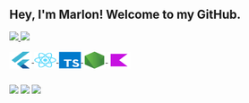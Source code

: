 ## Hey, I'm Marlon! Welcome to my GitHub.
<div>
  <a href="https://github.com/93marlonsilva">
  <img height="170em" src="https://github-readme-stats.vercel.app/api?username=93marlonsilva&show_icons=true&theme=dark&include_all_commits=true&count_private=true"/>
  <img height="120em" src="https://github-readme-stats.vercel.app/api/top-langs/?username=93marlonsilva&layout=compact&langs_count=7&theme=dark"/>
</div>
<div style="display: inline_block"><br>
   <img align="center" alt="Marlon-Flutter" height="30" width="40" src="https://raw.githubusercontent.com/devicons/devicon/master/icons/flutter/flutter-original.svg">
   <img align="center" alt="Marlon-React" height="30" width="40" src="https://raw.githubusercontent.com/devicons/devicon/master/icons/react/react-original.svg">
   <img align="center" alt="Marlon-Ts" height="30" width="40" src="https://raw.githubusercontent.com/devicons/devicon/master/icons/typescript/typescript-plain.svg">
   <img align="center" alt="Marlon-Node" height="30" width="40" src="https://raw.githubusercontent.com/devicons/devicon/master/icons/nodejs/nodejs-original.svg">
   <img align="center" alt="Marlon-Kotlin" height="30" width="40" src="https://raw.githubusercontent.com/devicons/devicon/master/icons/kotlin/kotlin-plain.svg">
</div>
  
   
  ##
 
<div> 
  <a href = "https://www.instagram.com/93marlon_silva" target="_blank><img src="https://img.shields.io/badge/-Instagram-39deff?style=for-the-badge&logoColor=white"></a>
  <a href = "mailto:marlon.m_silva@outlook.com"><img src="https://img.shields.io/badge/-Outlook-1E90FF?style=for-the-badge&logoColor=white" target="_blank"></a>
  <a href="https://www.linkedin.com/in/marlon-silva-910b1783/" target="_blank"><img src="https://img.shields.io/badge/-LinkedIn-30c6e1?style=for-the-badge&logo=linkedin&logoColor=white" target="_blank"></a> 
  <a href="https://portifolio-git-main-93marlonsilvas-projects.vercel.app" target="_blank"><img src="https://img.shields.io/badge/-Portifolio-00d7b3?style=for-the-badge&logo=portifolio&logoColor=white" target="_blank"></a> 
</div>

